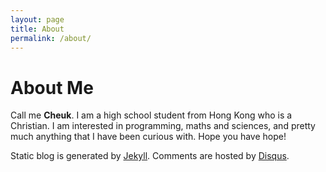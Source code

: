 ```yaml
---
layout: page
title: About
permalink: /about/
---
```


About Me
========

Call me **Cheuk**. I am a high school student from Hong Kong who is a Christian. I am interested in
programming, maths and sciences, and pretty much anything that I have been curious with. Hope you
have hope!

Static blog is generated by [Jekyll][1]. Comments are hosted by [Disqus][2].

[1]: https://www.github.com/jekyll/jekyll
[2]: http://www.disqus.com
